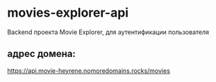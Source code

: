 # movies-explorer-api
Backend проекта Movie Explorer, для аутентификации пользователя

## адрес домена: 
https://api.movie-heyrene.nomoredomains.rocks/movies
